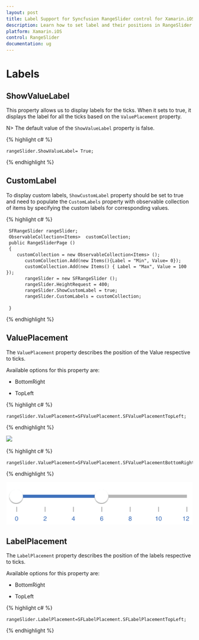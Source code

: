 ```yaml
---
layout: post
title: Label Support for Syncfusion RangeSlider control for Xamarin.iOS
description: Learn how to set label and their positions in RangeSlider control
platform: Xamarin.iOS
control: RangeSlider
documentation: ug
---
```


# Labels

## ShowValueLabel

This property allows us to display labels for the ticks. When it sets to true, it displays the label for all the ticks based on the `ValuePlacement` property.

N> The default value of the `ShowValueLabel` property is false.

{% highlight c# %}

	rangeSlider.ShowValueLabel= True;

{% endhighlight %}

## CustomLabel

To display custom labels, `ShowCustomLabel` property should be set to true and need to populate the `CustomLabels` property with observable collection of items by specifying the custom labels for corresponding values.

{% highlight c# %}
	
	 SFRangeSlider rangeSlider; 
	 ObservableCollection<Items>  customCollection;
	 public RangeSliderPage ()
     {
       	customCollection = new ObservableCollection<Items> ();
           customCollection.Add(new Items(){Label = "Min", Value= 0});
           customCollection.Add(new Items() { Label = "Max", Value = 100 });
		   rangeSlider = new SFRangeSlider ();
           rangeSlider.HeightRequest = 400;
           rangeSlider.ShowCustomLabel = true;
           rangeSlider.CustomLabels = customCollection;

	 }

{% endhighlight %}


## ValuePlacement

The `ValuePlacement` property describes the position of the Value respective to ticks. 

Available options for this property are:

* BottomRight

* TopLeft

{% highlight c# %}

	rangeSlider.ValuePlacement=SFValuePlacement.SFValuePlacementTopLeft;

{% endhighlight %}

![](images/Value-TopLeft.png)

{% highlight c# %}

	rangeSlider.ValuePlacement=SFValuePlacement.SFValuePlacementBottomRight;

{% endhighlight %}

![](images/Value-BottomRight.png)

## LabelPlacement

The `LabelPlacement` property describes the position of the labels respective to ticks. 

Available options for this property are:

* BottomRight

* TopLeft

{% highlight c# %}

	rangeSlider.LabelPlacement=SFLabelPlacement.SFLabelPlacementTopLeft;

{% endhighlight %}
